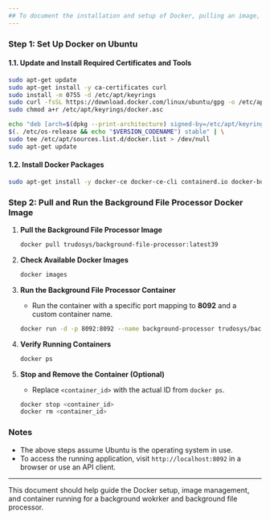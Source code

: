 ```yaml
---
## To document the installation and setup of Docker, pulling an image, and running a container for background worker and background file processor.
---
```


### Step 1: Set Up Docker on Ubuntu

#### 1.1. **Update and Install Required Certificates and Tools**
   ```bash
   sudo apt-get update
   sudo apt-get install -y ca-certificates curl
   sudo install -m 0755 -d /etc/apt/keyrings
   sudo curl -fsSL https://download.docker.com/linux/ubuntu/gpg -o /etc/apt/keyrings/docker.asc
   sudo chmod a+r /etc/apt/keyrings/docker.asc
   ```

   ```bash
   echo "deb [arch=$(dpkg --print-architecture) signed-by=/etc/apt/keyrings/docker.asc] https://download.docker.com/linux/ubuntu \
   $(. /etc/os-release && echo "$VERSION_CODENAME") stable" | \
   sudo tee /etc/apt/sources.list.d/docker.list > /dev/null
   sudo apt-get update
   ```

#### 1.2. **Install Docker Packages**
   ```bash
   sudo apt-get install -y docker-ce docker-ce-cli containerd.io docker-buildx-plugin docker-compose-plugin
   ```



### Step 2: Pull and Run the Background File Processor Docker Image

1. **Pull the Background File Processor Image**
   ```bash
   docker pull trudosys/background-file-processor:latest39
   ```

2. **Check Available Docker Images**
   ```bash
   docker images
   ```

3. **Run the Background File Processor Container**
   - Run the container with a specific port mapping to **8092** and a custom container name.
   ```bash
   docker run -d -p 8092:8092 --name background-processor trudosys/background-file-processor:latest39
   ```

4. **Verify Running Containers**
   ```bash
   docker ps
   ```

5. **Stop and Remove the Container (Optional)**
   - Replace `<container_id>` with the actual ID from `docker ps`.
   ```bash
   docker stop <container_id>
   docker rm <container_id>
   ```

### Notes
- The above steps assume Ubuntu is the operating system in use.
- To access the running application, visit `http://localhost:8092` in a browser or use an API client.

--- 

This document should help guide the Docker setup, image management, and container running for a background wokrker and background file processor.